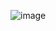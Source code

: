 ![image](https://imgs.search.brave.com/-SHcYTq_m-ULa08DdeoBxlwtFTA-l0_NFWBG2vx5STM/rs:fit:1059:225:1/g:ce/aHR0cHM6Ly90c2Ux/Lm1tLmJpbmcubmV0/L3RoP2lkPU9JUC5B/S0RrNUVCbkhWWE9H/Qk1ObXNyUC13SGFE/VSZwaWQ9QXBp)
